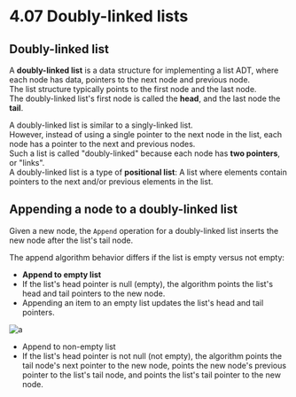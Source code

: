 # 4.07 Doubly-linked lists

## Doubly-linked list
A **doubly-linked list** is a data structure for implementing a list ADT, where each node has data, pointers to the next node and previous node.   
The list structure typically points to the first node and the last node.    
The doubly-linked list's first node is called the **head**, and the last node the **tail**.   

A doubly-linked list is similar to a singly-linked list.   
However, instead of using a single pointer to the next node in the list, each node has a pointer to the next and previous nodes.   
Such a list is called "doubly-linked" because each node has **two pointers**, or "links".   
A doubly-linked list is a type of **positional list**: A list where elements contain pointers to the next and/or previous elements in the list.

## Appending a node to a doubly-linked list
Given a new node, the ``Append`` operation for a doubly-linked list inserts the new node after the list's tail node.   

The append algorithm behavior differs if the list is empty versus not empty:   
* **Append to empty list**
* If the list's head pointer is null (empty), the algorithm points the list's head and tail pointers to the new node.
* Appending an item to an empty list updates the list's head and tail pointers.

![a](https://github.com/ijaejun1025/CIS223-Algorithms/assets/154036705/29410c7b-0baf-49d8-a870-9f9787d763c2)

* Append to non-empty list
* If the list's head pointer is not null (not empty), the algorithm points the tail node's next pointer to the new node, points the new node's previous pointer to the list's tail node, and points the list's tail pointer to the new node.
